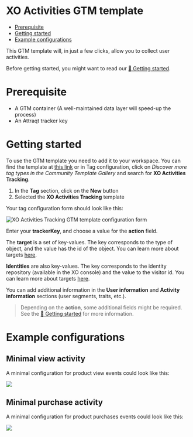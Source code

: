# XO Activities GTM template

- [Prerequisite](#prerequisite)
- [Getting started](#getting-started)
- [Example configurations](#example-configurations)

This GTM template will, in just a few clicks, allow you to collect user activities.

Before getting started, you might want to read our [📌 Getting started](https://attraqt.gitbook.io/developer-documentation/getting-started).

# Prerequisite
- A GTM container (A well-maintained data layer will speed-up the process)
- An Attraqt tracker key

# Getting started

To use the GTM template you need to add it to your workspace.
You can find the template at [this link](https://tagmanager.google.com/gallery/#/owners/Attraqt/templates/xo-activities-gtm) or in Tag configuration, click on *Discover more tag types in the Community Template Gallery* and search for **XO Activities Tracking**.

1. In the **Tag** section, click on the **New** button
2. Selected the **XO Activities Tracking** template

Your tag configuration form should look like this:

![XO Activities Tracking GTM template configuration form](https://gblobscdn.gitbook.com/assets/-M29DVDUqAIkkL2XX89z/-M8PIZjRKdcPHDVBynFO/-M8POaNUQ-Lx3EMABJqa/Capture%20d%E2%80%99e%CC%81cran%202020-05-28%20a%CC%80%2010.28.43.png?alt=media&token=a0632441-6bc6-4f56-99d5-e5ed25b75ce3)

Enter your **trackerKey**, and choose a value for the **action** field.

The **target** is a set of key-values. The key corresponds to the type of object, and the value has the id of the object. You can learn more about targets [here](https://attraqt.gitbook.io/developer-documentation/getting-started#what-is-an-activity).

**Identities** are also key-values. The key corresponds to the identity repository (available in the XO console) and the value to the visitor id.
You can learn more about targets [here](https://attraqt.gitbook.io/developer-documentation/getting-started#managing-identities).

You can add additional information in the **User information** and **Activity information** sections (user segments, traits, etc.).

> Depending on the **action**, some additional fields might be required. See the [📌 Getting started](https://attraqt.gitbook.io/developer-documentation/getting-started#what-is-an-activity) for more information.

# Example configurations

## Minimal **view** activity
A minimal configuration for product view events could look like this:

![](https://gblobscdn.gitbook.com/assets%2F-M29DVDUqAIkkL2XX89z%2F-M8PIZjRKdcPHDVBynFO%2F-M8PRba3HR6SjzoUCUsJ%2FCapture%20d%E2%80%99e%CC%81cran%202020-05-28%20a%CC%80%2010.41.49.png?alt=media&token=e2b509e3-eb3c-47aa-82a6-944fc546a712)

## Minimal **purchase** activity
A minimal configuration for product purchases events could look like this:

![](https://gblobscdn.gitbook.com/assets%2F-M29DVDUqAIkkL2XX89z%2F-M8PZhcLcMGiqCoEl2Ue%2F-M8P_KzFNOyJwc7Vn8QZ%2FCapture%20d%E2%80%99e%CC%81cran%202020-05-28%20a%CC%80%2011.20.12.png?alt=media&token=393ea1c5-6446-4626-a0c2-8b7442d09552)
